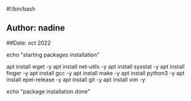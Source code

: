 #!/bin/bash

## Author: nadine
##Date: oct 2022

echo "starting packages installation"

 apt install wget -y
apt install net-utils -y
apt install sysstat -y
apt install finger -y
apt install gcc -y
apt install  make -y
apt install python3 -y
apt install epel-release -y
apt install git -y
apt install vim -y

echo  "package installation done"
